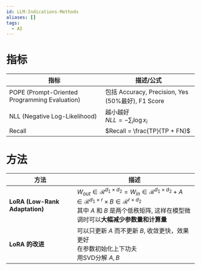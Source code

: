 ```yaml
---
id: LLM-Indications-Methods
aliases: []
tags:
  - AI
---
```


# 指标

| 指标 | 描述/公式 |
|---|---|
| POPE (Prompt-Oriented Programming Evaluation) | 包括 Accuracy, Precision, Yes (50%最好), F1 Score |
| NLL (Negative Log-Likelihood) | 越小越好 <br> $NLL = - \sum_i \log x_i$ |
| Recall | $Recall = \frac{TP}{TP + FN}$ |

# 方法
| 方法 | 描述 |
|---|---|
| **LoRA (Low-Rank Adaptation)** | $W_{out} \in \mathcal R^{d_{1} \times d_{2}} = W_{in} \in \mathcal R^{d_{1} \times d_2} + A \in \mathcal R^{d_1 \times r} \times B \in \mathcal R^{r \times d_2}$ <br> 其中 $A$ 和 $B$ 是两个低秩矩阵, 这样在模型微调时可以**大幅减少参数量和计算量** |
| **LoRA 的改进** | 可以只更新 $A$ 而不更新 $B$, 收敛更快，效果更好 <br> 在参数初始化上下功夫 <br> 用SVD分解 $A, B$ |
